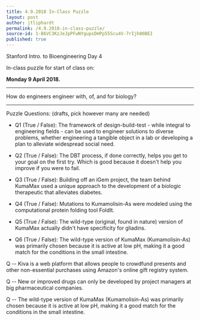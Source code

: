 ```yaml
---
title: 4.9.2018 In-Class Puzzle
layout: post
author: jtliphardt
permalink: /4.9.2018-in-class-puzzle/
source-id: 1-B6VC3KzJeJpPFwNYgupsDHPp55Scu4V-7rIjh00BEI
published: true
---
```

Stanford Intro. to Bioengineering Day 4

In-class puzzle for start of class on: 

**Monday 9 April 2018.**

* * *


How do engineers engineer with, of, and for biology?

* * *


Puzzle Questions: (drafts, pick however many are needed)

* Q1 (True / False): The framework of design-build-test - while integral to engineering fields - can be used to engineer solutions to diverse problems, whether engineering a tangible object in a lab or developing a plan to alleviate widespread social need. 

* Q2 (True / False): The DBT process, if done correctly, helps you get to your goal on the first try. Which is good because it doesn't help you improve if you were to fail. 

* Q3 (True / False): Building off an iGem project, the team behind KumaMax used a unique approach to the development of a biologic therapeutic that alleviates diabetes. 

* Q4 (True / False): Mutations to Kumamolisin-As were modeled using the computational protein folding tool FoldIt.

* Q5 (True / False): The wild-type (original, found in nature) version of KumaMax actually didn't have specificity for gliadins. 

* Q6 (True / False): The wild-type version of KumaMax (Kumamolisin-As) was primarily chosen because it is active at low pH, making it a good match for the conditions in the small intestine. 

Q -- Kiva is a web platform that allows people to crowdfund presents and other non-essential purchases using Amazon's online gift registry system.

Q -- New or improved drugs can only be developed by project managers at big pharmaceutical companies.

Q -- The wild-type version of KumaMax (Kumamolisin-As) was primarily chosen because it is active at low pH, making it a good match for the conditions in the small intestine. 

